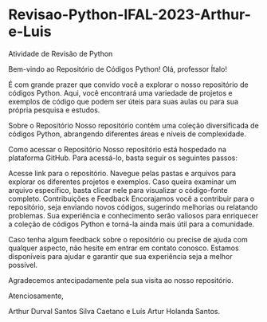 # Revisao-Python-IFAL-2023-Arthur-e-Luis
Atividade de Revisão de Python

Bem-vindo ao Repositório de Códigos Python!
Olá, professor Ítalo!

É com grande prazer que convido você a explorar o nosso repositório de códigos Python. Aqui, você encontrará uma variedade de projetos e exemplos de código que podem ser úteis para suas aulas ou para sua própria pesquisa e estudos.

Sobre o Repositório
Nosso repositório contém uma coleção diversificada de códigos Python, abrangendo diferentes áreas e níveis de complexidade. 

Como acessar o Repositório
Nosso repositório está hospedado na plataforma GitHub. Para acessá-lo, basta seguir os seguintes passos:

Acesse link para o repositório.
Navegue pelas pastas e arquivos para explorar os diferentes projetos e exemplos.
Caso queira examinar um arquivo específico, basta clicar nele para visualizar o código-fonte completo.
Contribuições e Feedback
Encorajamos você a contribuir para o repositório, seja enviando novos códigos, sugerindo melhorias ou relatando problemas. Sua experiência e conhecimento serão valiosos para enriquecer a coleção de códigos Python e torná-la ainda mais útil para a comunidade.

Caso tenha algum feedback sobre o repositório ou precise de ajuda com qualquer aspecto, não hesite em entrar em contato conosco. Estamos disponíveis para ajudar e garantir que sua experiência seja a melhor possível.

Agradecemos antecipadamente pela sua visita ao nosso repositório.

Atenciosamente,

Arthur Durval Santos Silva Caetano e Luís Artur Holanda Santos.

